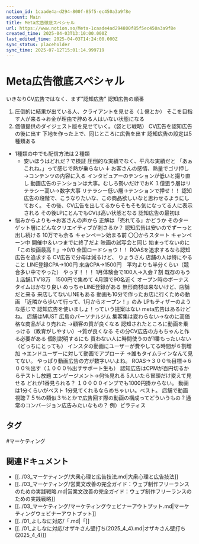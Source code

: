 ```yaml
---
notion_id: 1caade4a-d294-800f-85f5-ec450a3a9f8e
account: Main
title: Meta広告徹底スペシャル
url: https://www.notion.so/Meta-1caade4ad294800f85f5ec450a3a9f8e
created_time: 2025-04-03T13:10:00.000Z
last_edited_time: 2025-04-03T14:24:00.000Z
sync_status: placeholder
sync_time: 2025-07-12T15:01:14.999719
---
```

# Meta広告徹底スペシャル

いきなりCV広告ではなく、まず”認知広告”
認知広告の順番
1. 圧倒的に結果が出ている人、クライアントを見せる（１億とか）
  そこを目指す人が来る→お金が理由で辞める人はいない状態になる
1. 価値提供のダイジェスト版を見せていく。（袋とじ戦略）
CV広告を認知広告の後に出す
下地を作った上で、同じところに広告を出す
認知広告の設定は5種類ある
- 1種類の中でも配信方法は２種類
  - 安いほうはどれだ？で検証
圧倒的な実績でなく、平凡な実績だと
「あぁこれね。」って感じで熱が乗らない
↓
お客さんの感情、熱量でゴリ押し→コンテンツの内容に入る
インタビュアーのテンションが低いと撮り直し
動画広告のテンションは大事。むしろ勢いだけでおK
１億狙う層はリテラシー高い→数字大事
リテラシー低い層→テンションで押せ！！
認知広告の段階で、こうなりたいな、この商品欲しいなと思わせるようにしておく。
その後、CV広告を出してるからそもそも気になってる人に表示される
その後LPにとんでもCVは高い状態となる
認知広告の最初は
- 悩みからよりも→お客さんの声から
正解は「売れてる」かどうか
そのターゲット層にどんなクリエイティブが刺さるか？
認知広告は安いのでずーっと出し続ける
10万でも余る
キャンペーン始まる前
  〇〇からスタート
キャンペーン中
  開催中＆いつまでに終了だよ
映画の試写会と同じ
始まってないのに「この映画最高！」→0/0 全国ロードショウ！！
ROASを追求するなら認知広告を追求する
CV広告で分母は減るけど、
りょうさん
店舗の人は特にやること
LINE登録CPA→100円
来店CPA→1500円　平均よりも半分くらい（競合多い中でやった）
やっす！！！
1月体験会で100人→入会７割
既存のもう１店舗LTV18万　1500円で集めて
4月頭で90名近く
オープン時のボーナスタイムはかなり良い
めっちゃLINE登録がある
無形商材は来ないけど、店舗だと来る
来店してないLINEもある
動画も10分で作ったお店に行くための動画
「近隣から歩いて行って、1月からオープン！」のみ
LPもティザーのような感じで
認知広告を使いましょ！っていう提案はない
meta広告はあるけどね。
店舗はMUST
広島のパーソナルジム
集客集は変わらない→なのに高価格な商品がより売れた
→顧客の質が良くなる
認知されたところに動画を乗っける（教育がしやすい）→質が良くなる
その分CV広告の方もちゃんと作る必要がある
個別説明するにも
買わない人に時間使うのが1番もったいない（どっちにとっても）
インスタの動画にユーザーが費やしてる時間が６割増加
→エンドユーザーに対して動画でアプローチ
→誰もタイムラインなんて見てない。
やっぱり動画広告の方が数字いいよね。
ROAS→３００％目標→６００％出す（１０００％出すサポート生も）
認知広告はCPMが百円切るからテストし放題
エンゲージメント→何％見れる
5人いたら冒頭だけ変えて見せる
どれが1番見られる？
１００００インプでも1000円掛からない。
動画は1分くらいがベスト
1分見てくれるならめちゃいい。ベスト。
店舗で動画視聴７５％の類似３％とかで広告回す際の動画の構成ってどういうもの？通常のコンバージョン広告みたいなもの？
例）ピラティス

## タグ

#マーケティング 

## 関連ドキュメント

- [[../03_マーケティング/大衆心理と広告技法.md|大衆心理と広告技法]]
- [[../03_マーケティング/営業文改善の完全ガイド：ウェブ制作フリーランスのための実践戦略.md|営業文改善の完全ガイド：ウェブ制作フリーランスのための実践戦略]]
- [[../03_マーケティング/マーケティングウェビナーアウトプット.md|マーケティングウェビナーアウトプット]]
- [[../01_よしなに対応/「.md|「]]
- [[../01_よしなに対応/オザキさん壁打ち(2025_4_4).md|オザキさん壁打ち(2025_4_4)]]
